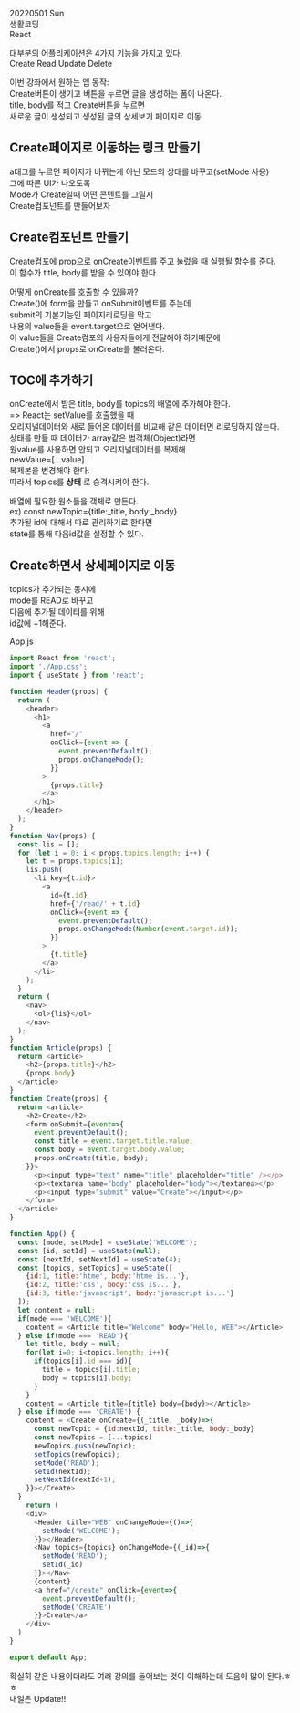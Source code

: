 20220501 Sun  
생활코딩  
React

대부분의 어플리케이션은 4가지 기능을 가지고 있다.  
Create Read Update Delete  

이번 강좌에서 원하는 앱 동작:  
Create버튼이 생기고 버튼을 누르면 글을 생성하는 폼이 나온다.  
title, body를 적고 Create버튼을 누르면  
새로운 글이 생성되고 생성된 글의 상세보기 페이지로 이동  

## Create페이지로 이동하는 링크 만들기
a태그를 누르면 페이지가 바뀌는게 아닌 모드의 상태를 바꾸고(setMode 사용)  
그에 따른 UI가 나오도록  
Mode가 Create일때 어떤 콘텐트를 그릴지  
Create컴포넌트를 만들어보자  

## Create컴포넌트 만들기  
Create컴포에 prop으로 onCreate이벤트를 주고 눌렀을 때 실행될 함수를 준다.  
이 함수가 title, body를 받을 수 있어야 한다.  

어떻게 onCreate를 호출할 수 있을까?  
Create()에 form을 만들고 onSubmit이벤트를 주는데  
submit의 기본기능인 페이지리로딩을 막고  
내용의 value들을 event.target으로 얻어낸다.  
이 value들을 Create컴포의 사용자들에게 전달해야 하기때문에  
Create()에서 props로 onCreate를 불러온다.  

## TOC에 추가하기  
onCreate에서 받은 title, body를 topics의 배열에 추가해야 한다.  
=> React는 setValue를 호출했을 때  
오리지널데이터와 새로 들어온 데이터를 비교해 같은 데이터면 리로딩하지 않는다.  
상태를 만들 때 데이터가 array같은 범객체(Object)라면  
원value를 사용하면 안되고 오리지널데이터를 복제해  
newValue=[...value]  
복제본을 변경해야 한다.  
따라서 topics를 **상태** 로 승격시켜야 한다.  
    
배열에 필요한 원소들을 객체로 만든다.  
ex) const newTopic={title:_title, body:_body}  
추가될 id에 대해서 따로 관리하기로 한다면  
state를 통해 다음id값을 설정할 수 있다.  

## Create하면서 상세페이지로 이동
topics가 추가되는 동시에  
mode를 READ로 바꾸고  
다음에 추가될 데이터를 위해  
id값에 +1해준다.  

App.js
```js
import React from 'react';
import './App.css';
import { useState } from 'react';

function Header(props) {
  return (
    <header>
      <h1>
        <a
          href="/"
          onClick={event => {
            event.preventDefault();
            props.onChangeMode();
          }}
        >
          {props.title}
        </a>
      </h1>
    </header>
  );
}
function Nav(props) {
  const lis = [];
  for (let i = 0; i < props.topics.length; i++) {
    let t = props.topics[i];
    lis.push(
      <li key={t.id}>
        <a
          id={t.id}
          href={'/read/' + t.id}
          onClick={event => {
            event.preventDefault();
            props.onChangeMode(Number(event.target.id));
          }}
        >
          {t.title}
        </a>
      </li>
    );
  }
  return (
    <nav>
      <ol>{lis}</ol>
    </nav>
  );
}
function Article(props) {
  return <article>
    <h2>{props.title}</h2>
    {props.body}
  </article>
}
function Create(props) {
  return <article>
    <h2>Create</h2>
    <form onSubmit={event=>{
      event.preventDefault();
      const title = event.target.title.value;
      const body = event.target.body.value;
      props.onCreate(title, body);
    }}>
      <p><input type="text" name="title" placeholder="title" /></p>
      <p><textarea name="body" placeholder="body"></textarea></p>
      <p><input type="submit" value="Create"></input></p>
    </form>
  </article>
}

function App() {
  const [mode, setMode] = useState('WELCOME');
  const [id, setId] = useState(null);
  const [nextId, setNextId] = useState(4);
  const [topics, setTopics] = useState([
    {id:1, title:'htme', body:'htme is...'},
    {id:2, title:'css', body:'css is...'},
    {id:3, title:'javascript', body:'javascript is...'}
  ]);
  let content = null;
  if(mode === 'WELCOME'){
    content = <Article title="Welcome" body="Hello, WEB"></Article>
  } else if(mode === 'READ'){
    let title, body = null;
    for(let i=0; i<topics.length; i++){
      if(topics[i].id === id){
        title = topics[i].title;
        body = topics[i].body;
      }
    }
    content = <Article title={title} body={body}></Article>
  } else if(mode === 'CREATE') {
    content = <Create onCreate={(_title, _body)=>{
      const newTopic = {id:nextId, title:_title, body:_body}
      const newTopics = [...topics]
      newTopics.push(newTopic);
      setTopics(newTopics);
      setMode('READ');
      setId(nextId);
      setNextId(nextId+1);
    }}></Create>
  }
	return (
    <div>
      <Header title="WEB" onChangeMode={()=>{
        setMode('WELCOME');
      }}></Header>
      <Nav topics={topics} onChangeMode={(_id)=>{
        setMode('READ');
        setId(_id)
      }}></Nav>
      {content}
      <a href="/create" onClick={event=>{
        event.preventDefault();
        setMode('CREATE')
      }}>Create</a>
    </div>
  )
}

export default App;
```
확실히 같은 내용이더라도 여러 강의를 들어보는 것이 이해하는데 도움이 많이 된다.ㅎㅎ  
내일은 Update!!
